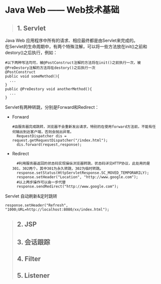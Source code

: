# Java Web —— Web技术基础 #
> ## 1. Servlet ##

Java Web 应用程序中所有的请求、相应最终都是由Servlet来完成的。  
在Servlet的生命周期中，有两个特殊注解，可以将一些方法放在init()之前和destory()之后执行，例如：  
```
#以下两种写法均可，被@PostConstruct注解的方法将在init()之前执行一次，被@PreDestory注解的方法将在destory()之后执行一次
@PostConstruct
public void someMethod(){
  ...
}
public @PreDestory void anotherMethod(){
  ...
}
```
Servlet有两种转跳，分别是Forward和Redirect：  
* Forward  
  ```
  #由服务器完成跳转，浏览器不会重新发出请求，特别的在使用forward方法前，不能有任何输出到达客户端，否则会抛出异常。
    RequestDispatcher dis = request.getRequestDispatcher("/index.html");
    dis.forward(request,response);
  ```
* Redirect
  ```
    #利用服务器返回的状态码实现操纵浏览器转跳，状态码详见HTTP协议，此处用的是301，302两个。其中301为永久转跳，302为临时转跳。
    response.setStatus(HttpServletResponse.SC_MOVED_TEMPORARILY);
    response.setHeader("Location", "http://www.google.com");
    #以上两步操作可以由一步代替
    response.sendRedirect("http://www.google.com");
  ```

Servlet 自动刷新&定时跳转
```
response.setHeader("Refresh", "1000;URL=http://localhost:8080/xx/index.html");
```
> ## 2. JSP ##
> ## 3. 会话跟踪 ##
> ## 4. Filter ##
> ## 5. Listener ##
